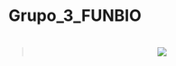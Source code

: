 # Grupo_3_FUNBIO
# 

> <p align="center" ><img src="https://github.com/user-attachments/assets/f3ff8c21-a555-42dd-903e-c52d0a20d50f"
